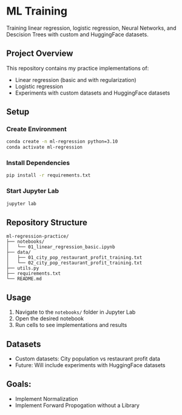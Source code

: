 # ML Training

Training linear regression, logistic regression, Neural Networks, and Descision Trees with custom and HuggingFace datasets.

## Project Overview

This repository contains my practice implementations of:

- Linear regression (basic and with regularization)
- Logistic regression
- Experiments with custom datasets and HuggingFace datasets

## Setup

### Create Environment

```bash
conda create -n ml-regression python=3.10
conda activate ml-regression
```

### Install Dependencies

```bash
pip install -r requirements.txt
```

### Start Jupyter Lab

```bash
jupyter lab
```

## Repository Structure

```
ml-regression-practice/
├── notebooks/
│   └── 01_linear_regression_basic.ipynb
├── data/
│   ├── 01_city_pop_restaurant_profit_training.txt
│   └── 02_city_pop_restaurant_profit_training.txt
├── utils.py
├── requirements.txt
└── README.md
```

## Usage

1. Navigate to the `notebooks/` folder in Jupyter Lab
2. Open the desired notebook
3. Run cells to see implementations and results

## Datasets

- Custom datasets: City population vs restaurant profit data
- Future: Will include experiments with HuggingFace datasets


## Goals:
- Implement Normalization
- Implement Forward Propogation without a Library
